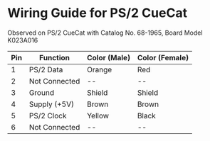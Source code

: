 # Wiring Guide for PS/2 CueCat

Observed on PS/2 CueCat with Catalog No. 68-1965, Board Model K023A016

| Pin | Function      | Color (Male) | Color (Female) |
| --- | ------------- | ------------ | -------------- |
| 1   | PS/2 Data     | Orange       | Red            |
| 2   | Not Connected | --           | --             |
| 3   | Ground        | Shield       | Shield         |
| 4   | Supply (+5V)  | Brown        | Brown          |
| 5   | PS/2 Clock    | Yellow       | Black          |
| 6   | Not Connected | --           | --             |
